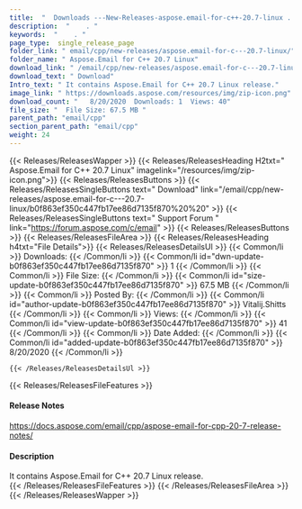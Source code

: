 ```yaml
---
title:  "  Downloads ---New-Releases-aspose.email-for-c++-20.7-linux . " 
description:  "    . " 
keywords:  "    . " 
page_type:  single_release_page
folder_link: " email/cpp/new-releases/aspose.email-for-c---20.7-linux/"
folder_name: " Aspose.Email for C++ 20.7 Linux"
download_link: " /email/cpp/new-releases/aspose.email-for-c---20.7-linux/b0f863ef350c447fb17ee86d7135f870"
download_text: " Download"
Intro_text: " It contains Aspose.Email for C++ 20.7 Linux release."
image_link: " https://downloads.aspose.com/resources/img/zip-icon.png"
download_count: "   8/20/2020  Downloads: 1  Views: 40"
file_size: "  File Size: 67.5 MB "
parent_path: "email/cpp"
section_parent_path: "email/cpp"
weight: 24 
---
```


{{< Releases/ReleasesWapper >}}
  {{< Releases/ReleasesHeading H2txt=" Aspose.Email for C++ 20.7 Linux" imagelink="/resources/img/zip-icon.png">}}
  {{< Releases/ReleasesButtons >}}
    {{< Releases/ReleasesSingleButtons text=" Download" link="/email/cpp/new-releases/aspose.email-for-c---20.7-linux/b0f863ef350c447fb17ee86d7135f870%20%20" >}}
    {{< Releases/ReleasesSingleButtons text=" Support Forum " link="https://forum.aspose.com/c/email" >}}
  {{< Releases/ReleasesButtons >}}
  {{< Releases/ReleasesFileArea >}}
    {{< Releases/ReleasesHeading h4txt="File Details">}}
    {{< Releases/ReleasesDetailsUl >}}
            {{< Common/li  >}} Downloads: {{< /Common/li >}} 
      {{< Common/li id="dwn-update-b0f863ef350c447fb17ee86d7135f870" >}} 1 {{< /Common/li >}} 
      {{< Common/li  >}} File Size: {{< /Common/li >}} 
      {{< Common/li id="size-update-b0f863ef350c447fb17ee86d7135f870" >}} 67.5 MB {{< /Common/li >}} 
      {{< Common/li  >}} Posted By: {{< /Common/li >}} 
      {{< Common/li id="author-update-b0f863ef350c447fb17ee86d7135f870" >}} Vitalij.Shitts {{< /Common/li >}} 
      {{< Common/li  >}} Views: {{< /Common/li >}} 
      {{< Common/li id="view-update-b0f863ef350c447fb17ee86d7135f870" >}} 41 {{< /Common/li >}} 
      {{< Common/li  >}} Date Added: {{< /Common/li >}} 
      {{< Common/li id="added-update-b0f863ef350c447fb17ee86d7135f870" >}} 8/20/2020 {{< /Common/li >}} 

    {{< /Releases/ReleasesDetailsUl >}}

  {{< Releases/ReleasesFileFeatures >}}
      <h4>Release Notes</h4><div><a href="https://docs.aspose.com/email/cpp/aspose-email-for-cpp-20-7-release-notes/">https://docs.aspose.com/email/cpp/aspose-email-for-cpp-20-7-release-notes/</a></div><h4>Description</h4><div class="HTMLDescription">It contains Aspose.Email for C++ 20.7 Linux release.</div>
  {{< /Releases/ReleasesFileFeatures >}}
 {{< /Releases/ReleasesFileArea >}}
{{< /Releases/ReleasesWapper >}}


